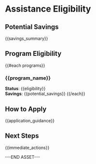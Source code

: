 # Assistance Eligibility

## Potential Savings
{{savings_summary}}

## Program Eligibility
{{#each programs}}
### {{program_name}}
**Status**: {{eligibility}}  
**Savings**: {{potential_savings}}
{{/each}}

## How to Apply
{{application_guidance}}

## Next Steps
{{immediate_actions}}

---END ASSET---